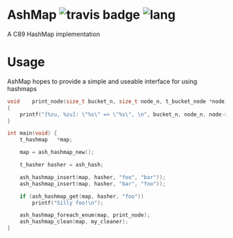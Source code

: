 # AshMap ![travis badge](https://travis-ci.com/emiflake/ash-map.svg?branch=master) ![lang](https://img.shields.io/github/languages/top/emiflake/ash-map)
A C89 HashMap implementation

# Usage
AshMap hopes to provide a simple and useable interface for using hashmaps
```c
void	print_node(size_t bucket_n, size_t node_n, t_bucket_node *node)
{
	printf("[%zu, %zu]: \"%s\" => \"%s\", \n", bucket_n, node_n, node->key, node->value);
}

int main(void) {
	t_hashmap	*map;

	map = ash_hashmap_new();

	t_hasher hasher = ash_hash;

	ash_hashmap_insert(map, hasher, "foo", "bar"));
	ash_hashmap_insert(map, hasher, "bar", "foo"));

	if (ash_hashmap_get(map, hasher, "foo"))
		printf("Silly foo!\n");

	ash_hashmap_foreach_enum(map, print_node);
	ash_hashmap_clean(map, my_cleaner);
}
```
